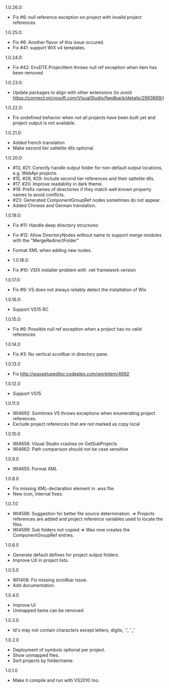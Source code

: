 1.0.26.0:
* Fix #6: null reference exception on project with invalid project references

1.0.25.0:
* Fix #6: Another flavor of this issue occured.
* Fix #41: support WiX v4 templates.

1.0.24.0:
* Fix #42: EnvDTE.ProjectItem throws null ref exception when item has been removed

1.0.23.0:
* Update packages to align with other extensions (to avoid https://connect.microsoft.com/VisualStudio/feedback/details/2993889/)

1.0.22.0:
* Fix undefined behavior when not all projects have been built yet and project output is not available.

1.0.21.0:
* Added french translation
* Make second tier sattelite dlls optional.

1.0.20.0:
* #13, #21: Corectly handle output folder for non-default output locations, e.g. WebApi projects.
* #15, #26, #29: Include second tier references and their sattelite dlls.
* #17, #20: Improve readablity in dark theme.
* #19: Prefix names of directories if they match well known property names to avoid conflicts.
* #23: Generated ComponentGroupRef nodes sometimes do not appear.
* Added Chinese and German translation.

1.0.19.0:
* Fix #11: Handle deep directory structures
* Fix #12: Allow DirectoryNodes without name to support merge modules with the "MergeRedirectFolder"
* Format XML when adding new nodes.
 
* 1.0.18.0:
* Fix #10: VSIX installer problem with .net framework version

1.0.17.0:
* Fix #9: VS does not always reliably detect the installation of Wix

1.0.16.0:
* Support VS15 RC

1.0.15.0:
* Fix #6: Possible null ref exception when a project has no valid references

1.0.14.0
* Fix #3: No vertical scrollbar in directory pane.

1.0.13.0
* Fix http://waxsetupeditor.codeplex.com/workitem/4692

1.0.12.0
* Support VS15

1.0.11.0
* WI4692: Somtimes VS throws exceptions when enumerating project references.
* Exclude project references that are not marked as copy local

1.0.10.0
* WI4656: Visual Studio crashes on GetSubProjects
* WI4662: Path comparison should not be case sensitive

1.0.9.0
* WI4655: Format XML

1.0.8.0
* Fix missing XML-declaration element in .wxs file.
* New icon, internal fixes.

1.0.7.0
* WI4586: Suggestion for better file source determination. => Projects references are added and project reference variables used to locate the files.
* WI4599: Sub folders not copied => Wax now creates the ComponentGroupRef entries.

1.0.6.0
* Generate default defines for project output folders.
* Improve UX in project lists.

1.0.5.0
* WI1408: Fix missing scrollbar issue.
* Add documentation.

1.0.4.0
* Improve UI
* Unmapped items can be removed

1.0.3.0
* Id's may not contain characters except letters, digits, '.', '_'

1.0.2.0
* Deployment of symbols optional per project.
* Show unmapped files.
* Sort projects by folder/name.

1.0.1.0
* Make it compile and run with VS2010 too.